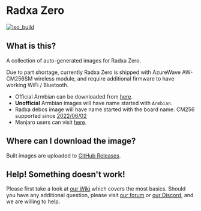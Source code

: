 # Radxa Zero
[![iso_build](https://github.com/radxa-build/radxa-zero/workflows/Build/badge.svg)](https://github.com/radxa-build/radxa-zero/actions/workflows/build.yml)

## What is this?

A collection of auto-generated images for Radxa Zero.

Due to part shortage, currently Radxa Zero is shipped with AzureWave AW-CM256SM wireless module, and require additional firmware to have working WiFi / Bluetooth.

* Official Armbian can be downloaded from [here](https://www.armbian.com/radxa-zero/).
* **Unofficial** Armbian images will have name started with `Armbian`.
* Radxa debos image will have name started with the board name.
  CM256 supported since [2022/06/02](https://github.com/radxa-build/radxa-zero/releases/tag/20220602-0249)
* Manjaro users can visit [here](https://github.com/manjaro-arm/radxa-zero-images).

## Where can I download the image?

Built images are uploaded to [GitHub Releases](https://github.com/radxa-build/radxa-zero/releases/latest).

## Help! Something doesn't work!

Please first take a look at [our Wiki](https://wiki.radxa.com/Home) which covers the most basics.
Should you have any additional question, please visit [our forum](https://rock.sh/go) or [our Discord](https://rock.sh/go), and we are willing to help.
